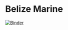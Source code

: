 # Belize Marine
[![Binder](https://mybinder.org/badge.svg)](https://mybinder.org/v2/gh/FrontierResearch/Belize/master)

